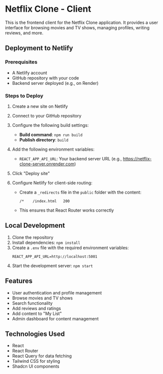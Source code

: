 # Netflix Clone - Client

This is the frontend client for the Netflix Clone application. It provides a user interface for browsing movies and TV shows, managing profiles, writing reviews, and more.

## Deployment to Netlify

### Prerequisites
- A Netlify account
- GitHub repository with your code
- Backend server deployed (e.g., on Render)

### Steps to Deploy

1. Create a new site on Netlify
2. Connect to your GitHub repository
3. Configure the following build settings:
   - **Build command**: `npm run build`
   - **Publish directory**: `build`

4. Add the following environment variables:
   - `REACT_APP_API_URL`: Your backend server URL (e.g., https://netflix-clone-server.onrender.com)

5. Click "Deploy site"

6. Configure Netlify for client-side routing:
   - Create a `_redirects` file in the `public` folder with the content:
     ```
     /*    /index.html   200
     ```
   - This ensures that React Router works correctly

## Local Development

1. Clone the repository
2. Install dependencies: `npm install`
3. Create a `.env` file with the required environment variables:
   ```
   REACT_APP_API_URL=http://localhost:5001
   ```
4. Start the development server: `npm start`

## Features

- User authentication and profile management
- Browse movies and TV shows
- Search functionality
- Add reviews and ratings
- Add content to "My List"
- Admin dashboard for content management

## Technologies Used

- React
- React Router
- React Query for data fetching
- Tailwind CSS for styling
- Shadcn UI components
